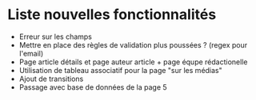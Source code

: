 # Liste nouvelles fonctionnalités

- Erreur sur les champs
- Mettre en place des règles de validation plus poussées ? (regex pour l'email)
- Page article détails et page auteur article + page équpe rédactionelle
- Utilisation de tableau associatif pour la page "sur les médias"
- Ajout de transitions
- Passage avec base de données de la page 5
